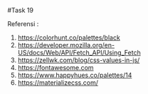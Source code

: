 #Task 19

Referensi :
1. https://colorhunt.co/palettes/black
2. https://developer.mozilla.org/en-US/docs/Web/API/Fetch_API/Using_Fetch
3. https://zellwk.com/blog/css-values-in-js/
4. https://fontawesome.com
5. https://www.happyhues.co/palettes/14
6. https://materializecss.com/
